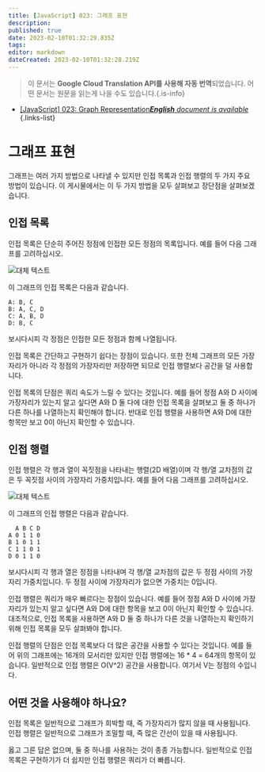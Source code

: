 ```yaml
---
title: [JavaScript] 023: 그래프 표현
description: 
published: true
date: 2023-02-10T01:32:29.835Z
tags: 
editor: markdown
dateCreated: 2023-02-10T01:32:28.219Z
---
```


> 이 문서는 **Google Cloud Translation API를 사용해 자동 번역**되었습니다.
어떤 문서는 원문을 읽는게 나을 수도 있습니다.{.is-info}



- [[JavaScript] 023: Graph Representation***English** document is available*](/en/Knowledge-base/Algorithm/javascript-023-graph-representation)
{.links-list}


# 그래프 표현

그래프는 여러 가지 방법으로 나타낼 수 있지만 인접 목록과 인접 행렬의 두 가지 주요 방법이 있습니다. 이 게시물에서는 이 두 가지 방법을 모두 살펴보고 장단점을 살펴보겠습니다.

## 인접 목록

인접 목록은 단순히 주어진 정점에 인접한 모든 정점의 목록입니다. 예를 들어 다음 그래프를 고려하십시오.

![대체 텍스트](https://cdncontribute.geeksforgeeks.org/wp-content/uploads/adjacency_list_1.png)

이 그래프의 인접 목록은 다음과 같습니다.

```
A: B, C
B: A, C, D
C: A, B, D
D: B, C
```

보시다시피 각 정점은 인접한 모든 정점과 함께 나열됩니다.

인접 목록은 간단하고 구현하기 쉽다는 장점이 있습니다. 또한 전체 그래프의 모든 가장자리가 아니라 각 정점의 가장자리만 저장하면 되므로 인접 행렬보다 공간을 덜 사용합니다.

인접 목록의 단점은 쿼리 속도가 느릴 수 있다는 것입니다. 예를 들어 정점 A와 D 사이에 가장자리가 있는지 알고 싶다면 A와 D 둘 다에 대한 인접 목록을 살펴보고 둘 중 하나가 다른 하나를 나열하는지 확인해야 합니다. 반대로 인접 행렬을 사용하면 A와 D에 대한 항목만 보고 0이 아닌지 확인할 수 있습니다.

## 인접 행렬

인접 행렬은 각 행과 열이 꼭짓점을 나타내는 행렬(2D 배열)이며 각 행/열 교차점의 값은 두 꼭짓점 사이의 가장자리 가중치입니다. 예를 들어 다음 그래프를 고려하십시오.

![대체 텍스트](https://cdncontribute.geeksforgeeks.org/wp-content/uploads/adjacency_matrix_1.png)

이 그래프의 인접 행렬은 다음과 같습니다.

```
  A B C D
A 0 1 1 0
B 1 0 1 1
C 1 1 0 1
D 0 1 1 0
```

보시다시피 각 행과 열은 정점을 나타내며 각 행/열 교차점의 값은 두 정점 사이의 가장자리 가중치입니다. 두 정점 사이에 가장자리가 없으면 가중치는 0입니다.

인접 행렬은 쿼리가 매우 빠르다는 장점이 있습니다. 예를 들어 정점 A와 D 사이에 가장자리가 있는지 알고 싶다면 A와 D에 대한 항목을 보고 0이 아닌지 확인할 수 있습니다. 대조적으로, 인접 목록을 사용하면 A와 D 둘 중 하나가 다른 것을 나열하는지 확인하기 위해 인접 목록을 모두 살펴봐야 합니다.

인접 행렬의 단점은 인접 목록보다 더 많은 공간을 사용할 수 있다는 것입니다. 예를 들어 위의 그래프에는 16개의 모서리만 있지만 인접 행렬에는 16 * 4 = 64개의 항목이 있습니다. 일반적으로 인접 행렬은 O(V^2) 공간을 사용합니다. 여기서 V는 정점의 수입니다.

## 어떤 것을 사용해야 하나요?

인접 목록은 일반적으로 그래프가 희박할 때, 즉 가장자리가 많지 않을 때 사용됩니다. 인접 행렬은 일반적으로 그래프가 조밀할 때, 즉 많은 간선이 있을 때 사용됩니다.

옳고 그른 답은 없으며, 둘 중 하나를 사용하는 것이 종종 가능합니다. 일반적으로 인접 목록은 구현하기가 더 쉽지만 인접 행렬은 쿼리가 더 빠릅니다.